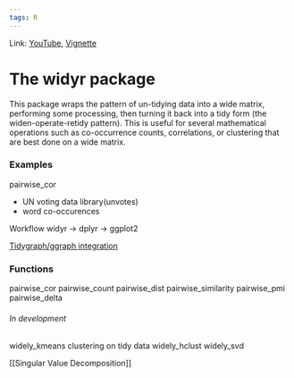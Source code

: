 ```yaml
---
tags: R
---
```

Link: [YouTube](https://www.youtube.com/watch?v=mApnx5NJwQA), [Vignette](https://cran.r-project.org/web/packages/widyr/vignettes/intro.html)

# The widyr package
This package wraps the pattern of un-tidying data into a wide matrix, performing some processing, then turning it back into a tidy form (the widen-operate-retidy pattern). This is useful for several mathematical operations such as co-occurrence counts, correlations, or clustering that are best done on a wide matrix.

### Examples
pairwise_cor

* UN voting data library(unvotes)
* word co-occurences

Workflow
widyr -> dplyr -> ggplot2

[Tidygraph/ggraph integration](https://cran.r-project.org/web/packages/ggraph/vignettes/tidygraph.html)

### Functions
pairwise_cor
pairwise_count
pairwise_dist
pairwise_similarity
pairwise_pmi
pairwise_delta

###### In development
widely_kmeans clustering on tidy data
widely_hclust
widely_svd

 [[Singular Value Decomposition]]
